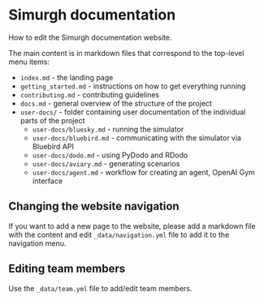 # Simurgh documentation

How to edit the Simurgh documentation website.

The main content is in markdown files that correspond to the top-level menu items:

- `index.md` - the landing page
- `getting_started.md` - instructions on how to get everything running
- `contributing.md` - contributing guidelines
- `docs.md` - general overview of the structure of the project
- `user-docs/` - folder containing user documentation of the individual parts of the project
    - `user-docs/bluesky.md` - running the simulator
    - `user-docs/bluebird.md` - communicating with the simulator via Bluebird API
    - `user-docs/dodo.md` - using PyDodo and RDodo
    - `user-docs/aviary.md` - generating scenarios
    - `user-docs/agent.md` - workflow for creating an agent, OpenAI Gym interface

## Changing the website navigation

If you want to add a new page to the website, please add a markdown file with the content and edit `_data/navigation.yml` file to add it to the navigation menu.

## Editing team members

Use the `_data/team.yml` file to add/edit team members.

